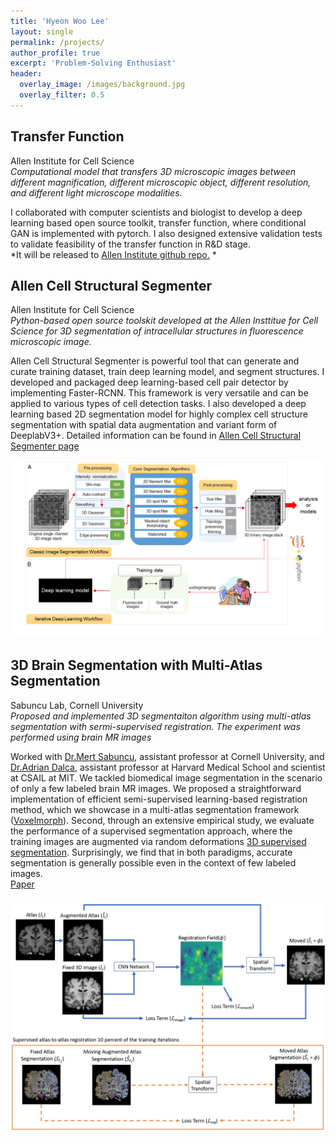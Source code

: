 ```yaml
---
title: 'Hyeon Woo Lee'
layout: single
permalink: /projects/
author_profile: true
excerpt: 'Problem-Solving Enthusiast'
header:
  overlay_image: /images/background.jpg
  overlay_filter: 0.5
---
```


## Transfer Function
Allen Institute for Cell Science<br />
*Computational model that transfers 3D microscopic images between different magnification, different microscopic object, different resolution, and different light microscope modalities.*

I collaborated with computer scientists and biologist to develop a deep learning based open source toolkit, transfer function, where conditional GAN is implemented with pytorch. I also designed extensive validation tests to validate feasibility of the transfer function in R&D stage.<br />
*It will be released to [Allen Institute github repo.](https://github.com/AllenInstitute) *

## Allen Cell Structural Segmenter
Allen Institute for Cell Science<br />
*Python-based open source toolskit developed at the Allen Insttitue for Cell Science for 3D segmentation of intracellular structures in fluorescence microscopic image.*

Allen Cell Structural Segmenter is powerful tool that can generate and curate training dataset,  train deep learning model, and segment structures. I developed and packaged deep learning-based cell pair detector by implementing Faster-RCNN. This framework is very versatile and can be applied to various types of cell detection tasks. I also developed a deep learning based 2D segmentation model for highly complex cell structure segmentation with spatial data augmentation and variant form of DeeplabV3+. Detailed information can be found in [Allen Cell Structural Segmenter page](https://www.allencell.org/segmenter.html)

![Overview](/images/segmenter.png)

## 3D Brain Segmentation with Multi-Atlas Segmentation
Sabuncu Lab, Cornell University<br />
*Proposed and implemented 3D segmentaiton algorithm using multi-atlas segmentation with sermi-supervised registration. The experiment was performed using brain MR images*

Worked with [Dr.Mert Sabuncu](http://sabuncu.engineering.cornell.edu/), assistant professor at Cornell University, and [Dr.Adrian Dalca](http://www.mit.edu/~adalca/), assistant professor at Harvard Medical School and scientist at CSAIL at MIT. We tackled biomedical image segmentation in the scenario of only a few labeled brain MR images. We proposed a straightforward implementation of efficient semi-supervised learning-based registration method, which we showcase in a multi-atlas segmentation framework ([Voxelmorph](https://github.com/voxelmorph/voxelmorph)). Second, through an extensive empirical study, we evaluate the performance of a supervised segmentation approach, where the training images are augmented via random deformations [3D supervised segmentation](https://github.com/lhw610/3D_UNet_Segmentation). Surprisingly, we find that in both paradigms, accurate segmentation is generally possible even in the context of few labeled images.<br />
[Paper](https://arxiv.org/abs/1908.04466)

![Overall](/images/overall.jpg)
